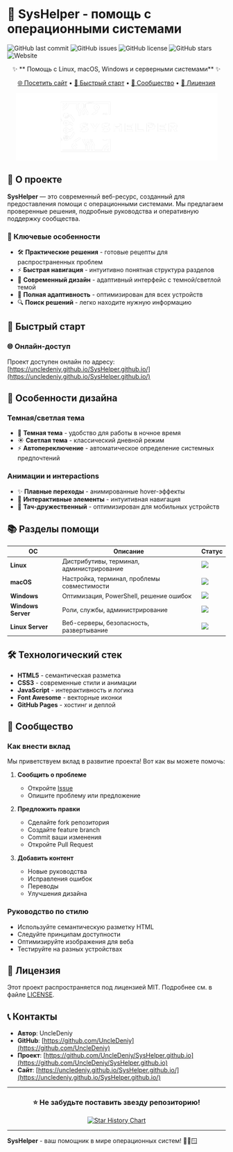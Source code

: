 # 🚀 SysHelper - помощь с операционными системами

![GitHub last commit](https://img.shields.io/github/last-commit/UncleDeniy/SysHelper.github.io?style=for-the-badge&color=58a6ff)
![GitHub issues](https://img.shields.io/github/issues/UncleDeniy/SysHelper.github.io?style=for-the-badge&color=3fb950)
![GitHub license](https://img.shields.io/github/license/UncleDeniy/SysHelper.github.io?style=for-the-badge)
![GitHub stars](https://img.shields.io/github/stars/UncleDeniy/SysHelper.github.io?style=for-the-badge&color=ffd33d)
![Website](https://img.shields.io/website?url=https%3A%2F%2Funcledeniy.github.io%2FSysHelper.github.io%2F&style=for-the-badge)

<div align="center">
  
✨ ** Помощь с Linux, macOS, Windows и серверными системами** ✨

[🌐 Посетить сайт](https://uncledeniy.github.io/SysHelper.github.io/) • [🚀 Быстрый старт](#быстрый-старт) • [🤝 Сообщество](#-сообщество) • [📝 Лицензия](#-лицензия)

![SysHelper Preview](images/logo.png)

</div>

## 📖 О проекте

**SysHelper** — это современный веб-ресурс, созданный для предоставления помощи с операционными системами. Мы предлагаем проверенные решения, подробные руководства и оперативную поддержку сообщества.

### 🌟 Ключевые особенности

- 🛠 **Практические решения** - готовые рецепты для распространенных проблем
- ⚡ **Быстрая навигация** - интуитивно понятная структура разделов
- 🎨 **Современный дизайн** - адаптивный интерфейс с темной/светлой темой
- 📱 **Полная адаптивность** - оптимизирован для всех устройств
- 🔍 **Поиск решений** - легко находите нужную информацию

## 🚀 Быстрый старт
### 🌐 Онлайн-доступ

Проект доступен онлайн по адресу: [https://uncledeniy.github.io/SysHelper.github.io/](https://uncledeniy.github.io/SysHelper.github.io/)

## 🎨 Особенности дизайна

### Темная/светлая тема
- 🌙 **Темная тема** - удобство для работы в ночное время
- ☀️ **Светлая тема** - классический дневной режим
- ⚡ **Автопереключение** - автоматическое определение системных предпочтений

### Анимации и интерactions
- ✨ **Плавные переходы** - анимированные hover-эффекты
- 🎯 **Интерактивные элементы** - интуитивная навигация
- 📱 **Тач-дружественный** - оптимизирован для мобильных устройств

## 📚 Разделы помощи

| ОС | Описание | Статус |
|----|----------|--------|
| **Linux** | Дистрибутивы, терминал, администрирование | ![](https://img.shields.io/badge/WIP-🚧_Work_in_Progress-red) |
| **macOS** | Настройка, терминал, проблемы совместимости | ![](https://img.shields.io/badge/WIP-🚧_Work_in_Progress-red)|
| **Windows** | Оптимизация, PowerShell, решение ошибок | ![](https://img.shields.io/badge/WIP-🚧_Work_in_Progress-red) |
| **Windows Server** | Роли, службы, администрирование | ![](https://img.shields.io/badge/WIP-🚧_Work_in_Progress-red) |
| **Linux Server** | Веб-серверы, безопасность, развертывание | ![](https://img.shields.io/badge/WIP-🚧_Work_in_Progress-red) |

## 🛠 Технологический стек

- **HTML5** - семантическая разметка
- **CSS3** - современные стили и анимации
- **JavaScript** - интерактивность и логика
- **Font Awesome** - векторные иконки
- **GitHub Pages** - хостинг и деплой

## 🤝 Сообщество

### Как внести вклад

Мы приветствуем вклад в развитие проекта! Вот как вы можете помочь:

1. **Сообщить о проблеме**
   - Откройте [Issue](https://github.com/UncleDeniy/SysHelper.github.io/issues)
   - Опишите проблему или предложение

2. **Предложить правки**
   - Сделайте fork репозитория
   - Создайте feature branch
   - Commit ваши изменения
   - Откройте Pull Request

3. **Добавить контент**
   - Новые руководства
   - Исправления ошибок
   - Переводы
   - Улучшения дизайна

### Руководство по стилю

- Используйте семантическую разметку HTML
- Следуйте принципам доступности
- Оптимизируйте изображения для веба
- Тестируйте на разных устройствах

## 📝 Лицензия

Этот проект распространяется под лицензией MIT. Подробнее см. в файле [LICENSE](LICENSE).

## 📞 Контакты

- **Автор**: UncleDeniy
- **GitHub**: [https://github.com/UncleDeniy](https://github.com/UncleDeniy)
- **Проект**: [https://github.com/UncleDeniy/SysHelper.github.io](https://github.com/UncleDeniy/SysHelper.github.io)
- **Сайт**: [https://uncledeniy.github.io/SysHelper.github.io/](https://uncledeniy.github.io/SysHelper.github.io/)

---

<div align="center">

### ⭐ Не забудьте поставить звезду репозиторию!

[![Star History Chart](https://api.star-history.com/svg?repos=UncleDeniy/SysHelper.github.io&type=Date)](https://star-history.com/#UncleDeniy/SysHelper.github.io&Date)

</div>

---


**SysHelper** - ваш помощник в мире операционных систем! 🐧🍎🪟





